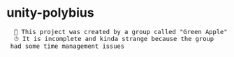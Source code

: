 # unity-polybius
<pre>
  🍏 This project was created by a group called "Green Apple"
  ⏱ It is incomplete and kinda strange because the group
 had some time management issues
 </pre>
